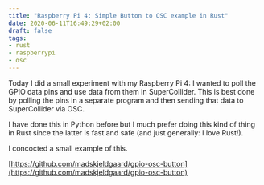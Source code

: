 ```yaml
---
title: "Raspberry Pi 4: Simple Button to OSC example in Rust"
date: 2020-06-11T16:49:29+02:00
draft: false
tags:
- rust
- raspberrypi
- osc
---
```


Today I did a small experiment with my Raspberry Pi 4: I wanted to poll the GPIO data pins and use data from them in SuperCollider. This is best done by polling the pins in a separate program and then sending that data to SuperCollider via OSC.

I have done this in Python before but I much prefer doing this kind of thing in Rust since the latter is fast and safe (and just generally: I love Rust!).

I concocted a small example of this. 

[https://github.com/madskjeldgaard/gpio-osc-button](https://github.com/madskjeldgaard/gpio-osc-button)
